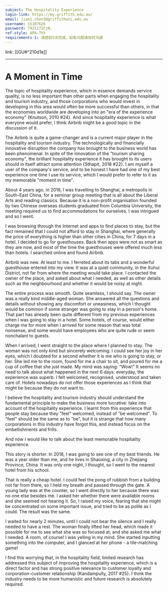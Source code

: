 ```yaml
---
subject: The Hospitality Experience
login-link: https://my.griffith.edu.au/
email: jiani.chen3@griffithuni.edu.au
username: s5107626
password: 7921172CjN.
ref-style: APA-7th
requirements-1: 请提前5天完成，如有问题请及时沟通
---
```

link: [[GU#^210d1e]]

---

# A Moment in Time

The topic of hospitality experience, which in essence demands service quality, is no less important than other parts when engaging the hospitality and tourism industry, and those corporations who would invest in developing in this area would often be more successful than others, in that the economies worldwide are developing into an "era of the experience economy" {Knutson, 2010 #24}. And since hospitality experience is what everyone would prefer, I think Airbnb might be a good topic in the discussion of it.

The Airbnb is quite a game-changer and is a current major player in the hospitality and tourism industry. The technologically and financially innovative disruption the company has brought to the business world has been phenomenal. In spite of the innovation of the "tourism sharing economy", the brilliant hospitality experience it has brought to its users should in itself attract some attention {Sthapit, 2018 #22}. I am myself a user of the company's service, and to be honest I have had one of my best experience one time I use its service, which I would prefer to refer to it as my memorable "moment in time".

About 4 years ago, in 2016, I was travelling to Shanghai, a metropolis in South-East China, for a seminar group meeting that is all about the Liberal Arts and reading classics. Because it is a non-profit organisation founded by two Chinese overseas students graduated from Columbia University, the meeting required us to find accommodations for ourselves. I was intrigued and so I went.

I was browsing through the Internet and apps to find places to stay, but the fact remained that I could not afford to stay in Shanghai, where generally the price of everything is higher than other cities in China, for 7 days in a hotel. I decided to go for guesthouses. Back then apps were not as smart as they are now, and most of the time the guesthouses were offered much less than hotels. I searched online and found Airbnb.

Airbnb was new. At least to me. I ferreted about its tabs and a wonderful guesthouse entered into my view. It was at a quiet community, in the Xuhui District, not far from where the meeting would take place. I contacted the owner of the place, and asked about what I needed, as well as other details such as the neighbourhood and whether it would be noisy at night.

The entire process was smooth. Quite seamless, I should say. The owner was a really kind middle-aged woman. She answered all the questions and details without showing any discomfort or uneasiness, which I thought would be common if some stranger was going to stay in a person's home. That part has already been quite different from my previous experiences when I was going to stay in a hotel. Some hotels, of course, would either charge me for more when I arrived for some reason that was total nonsense, and some would have employees who are quite rude or seem nonchalant to guests.

When I arrived, I went straight to the place where I planned to stay. The woman was not only kind but sincerely welcoming. I could see her joy in her eyes, which I doubted for a second whether it is me who is going to stay, or her. She led me to the room, found for me a chair to sit, and poured for me a cup of coffee that she just made. My mind was saying: "Wow!" It seems no need to talk about what happened in the next 6 days: everyday, the experience was superb. I felt welcomed, recognised, understood and taken care of. Hotels nowadays do not offer those experiences as I think that might be because they do not want to.

I believe the hospitality and tourism industry should understand the fundamental principle to make the business more lucrative: take into account of the hospitality experience. I learnt from this experience that people stay because they "feel" welcomed, instead of "be welcomed". To "feel" should be the same as to "be", but it is strange that how many corporations in this industry have forgot this, and instead focus on the embellishments and frills.

And now I would like to talk about the least memorable hospitality experience.

This story is shorter. In 2018, I was going to see one of my best friends. He was a year older than me, and he lives in Shaoxing, a city in Zhejiang Province, China. It was only one night, I thought, so I went to the nearest hotel from his school.

That is really a cheap hotel. I could feel the pong of rubbish from a building not far from there, so I held my breath and passed through the gate. A young lady was at the counter, so I went directly to her because there was no one else besides me. I asked her whether there were available rooms and she seemed not hearing it. So, I raised my voice, fearing that she might be concentrated on some important issue, and tried to be as polite as I could. The result was the same.

I waited for nearly 2 minutes, until I could not bear the silence and I really needed to have a rest. The woman finally lifted her head, which made it possible for me to see what she was so focused at, and she asked me what I needed. A room, of course! I was yelling in my mind. She started inputting something into the computer, and I glanced at her phone - a tile-matching game!

I find this worrying that, in the hospitality field, limited research has addressed this subject of improving the hospitality experience, which is a direct factor and has strong positive relevance to customer loyalty and corporation-customer relationship {Kandampully, 2017 #25}. I think the industry needs to be more humanistic and future research is absolutely required.
